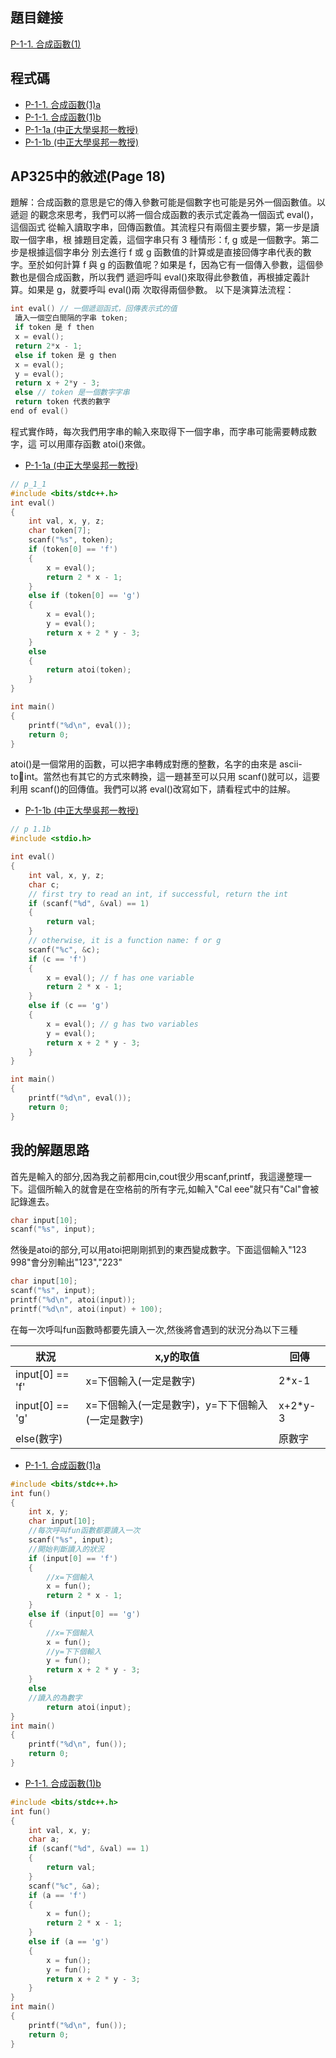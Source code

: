 ## 題目鏈接
[P-1-1. 合成函數(1)](https://judge.tcirc.tw/ShowProblem?problemid=d001)

## 程式碼
- [P-1-1. 合成函數(1)a](https://github.com/CalvinWan0101/AP325/blob/main/P-1-1.%20%E5%90%88%E6%88%90%E5%87%BD%E6%95%B8(1)/P-1-1.%20%E5%90%88%E6%88%90%E5%87%BD%E6%95%B8(1)a.cpp)
- [P-1-1. 合成函數(1)b](https://github.com/CalvinWan0101/AP325/blob/main/P-1-1.%20%E5%90%88%E6%88%90%E5%87%BD%E6%95%B8(1)/P-1-1.%20%E5%90%88%E6%88%90%E5%87%BD%E6%95%B8(1)b.cpp)
- [P-1-1a (中正大學吳邦一教授)](https://github.com/CalvinWan0101/AP325/blob/main/P-1-1.%20%E5%90%88%E6%88%90%E5%87%BD%E6%95%B8(1)/p_1_1a.cpp)
- [P-1-1b (中正大學吳邦一教授)](https://github.com/CalvinWan0101/AP325/blob/main/P-1-1.%20%E5%90%88%E6%88%90%E5%87%BD%E6%95%B8(1)/p_1_1b.cpp)

## AP325中的敘述(Page 18)
題解：合成函數的意思是它的傳入參數可能是個數字也可能是另外一個函數值。以遞迴
的觀念來思考，我們可以將一個合成函數的表示式定義為一個函式 eval()，這個函式
從輸入讀取字串，回傳函數值。其流程只有兩個主要步驟，第一步是讀取一個字串，根
據題目定義，這個字串只有 3 種情形：f, g 或是一個數字。第二步是根據這個字串分
別去進行 f 或 g 函數值的計算或是直接回傳字串代表的數字。至於如何計算 f 與 g
的函數值呢？如果是 f，因為它有一個傳入參數，這個參數也是個合成函數，所以我們
遞迴呼叫 eval()來取得此參數值，再根據定義計算。如果是 g，就要呼叫 eval()兩
次取得兩個參數。 以下是演算法流程：

```c++
int eval() // 一個遞迴函式，回傳表示式的值
 讀入一個空白間隔的字串 token;
 if token 是 f then
 x = eval();
 return 2*x - 1;
 else if token 是 g then 
 x = eval();
 y = eval();
 return x + 2*y - 3;
 else // token 是一個數字字串
 return token 代表的數字
end of eval()
```

程式實作時，每次我們用字串的輸入來取得下一個字串，而字串可能需要轉成數字，這
可以用庫存函數 atoi()來做。

- [P-1-1a (中正大學吳邦一教授)](https://github.com/CalvinWan0101/AP325/blob/main/P-1-1.%20%E5%90%88%E6%88%90%E5%87%BD%E6%95%B8(1)/p_1_1a.cpp)

```c++
// p_1_1
#include <bits/stdc++.h>
int eval()
{
	int val, x, y, z;
	char token[7];
	scanf("%s", token);
	if (token[0] == 'f')
	{
		x = eval();
		return 2 * x - 1;
	}
	else if (token[0] == 'g')
	{
		x = eval();
		y = eval();
		return x + 2 * y - 3;
	}
	else
	{
		return atoi(token);
	}
}

int main()
{
	printf("%d\n", eval());
	return 0;
}
```
atoi()是一個常用的函數，可以把字串轉成對應的整數，名字的由來是 ascii-toint。當然也有其它的方式來轉換，這一題甚至可以只用 scanf()就可以，這要利用
scanf()的回傳值。我們可以將 eval()改寫如下，請看程式中的註解。

- [P-1-1b (中正大學吳邦一教授)](https://github.com/CalvinWan0101/AP325/blob/main/P-1-1.%20%E5%90%88%E6%88%90%E5%87%BD%E6%95%B8(1)/p_1_1b.cpp)

```c++
// p 1.1b
#include <stdio.h>

int eval()
{
	int val, x, y, z;
	char c;
	// first try to read an int, if successful, return the int
	if (scanf("%d", &val) == 1)
	{
		return val;
	}
	// otherwise, it is a function name: f or g
	scanf("%c", &c);
	if (c == 'f')
	{
		x = eval(); // f has one variable
		return 2 * x - 1;
	}
	else if (c == 'g')
	{
		x = eval(); // g has two variables
		y = eval();
		return x + 2 * y - 3;
	}
}

int main()
{
	printf("%d\n", eval());
	return 0;
}
```

## 我的解題思路

首先是輸入的部分,因為我之前都用cin,cout很少用scanf,printf，我這邊整理一下。這個所輸入的就會是在空格前的所有字元,如輸入"Cal eee"就只有"Cal"會被記錄進去。
```c++
char input[10];
scanf("%s", input);
```
然後是atoi的部分,可以用atoi把剛剛抓到的東西變成數字。下面這個輸入"123 998"會分別輸出"123","223"
```c++
char input[10];
scanf("%s", input);
printf("%d\n", atoi(input));
printf("%d\n", atoi(input) + 100);
```

在每一次呼叫fun函數時都要先讀入一次,然後將會遇到的狀況分為以下三種

狀況|x,y的取值|回傳
-|-|-
input[0] == 'f'|x=下個輸入(一定是數字)|2*x-1
input[0] == 'g'|x=下個輸入(一定是數字)，y=下下個輸入(一定是數字)|x+2*y-3
else(數字)||原數字

- [P-1-1. 合成函數(1)a](https://github.com/CalvinWan0101/AP325/blob/main/P-1-1.%20%E5%90%88%E6%88%90%E5%87%BD%E6%95%B8(1)/P-1-1.%20%E5%90%88%E6%88%90%E5%87%BD%E6%95%B8(1)a.cpp)

```c++
#include <bits/stdc++.h>
int fun()
{
	int x, y;
	char input[10];
	//每次呼叫fun函數都要讀入一次
	scanf("%s", input);
	//開始判斷讀入的狀況
	if (input[0] == 'f')
	{
		//x=下個輸入
		x = fun();
		return 2 * x - 1;
	}
	else if (input[0] == 'g')
	{
		//x=下個輸入
		x = fun();
		//y=下下個輸入
		y = fun();
		return x + 2 * y - 3;
	}
	else
	//讀入的為數字
		return atoi(input);
}
int main()
{
	printf("%d\n", fun());
	return 0;
}
```

- [P-1-1. 合成函數(1)b](https://github.com/CalvinWan0101/AP325/blob/main/P-1-1.%20%E5%90%88%E6%88%90%E5%87%BD%E6%95%B8(1)/P-1-1.%20%E5%90%88%E6%88%90%E5%87%BD%E6%95%B8(1)b.cpp)

```c++
#include <bits/stdc++.h>
int fun()
{
	int val, x, y;
	char a;
	if (scanf("%d", &val) == 1)
	{
		return val;
	}
	scanf("%c", &a);
	if (a == 'f')
	{
		x = fun();
		return 2 * x - 1;
	}
	else if (a == 'g')
	{
		x = fun();
		y = fun();
		return x + 2 * y - 3;
	}
}
int main()
{
	printf("%d\n", fun());
	return 0;
}
```

